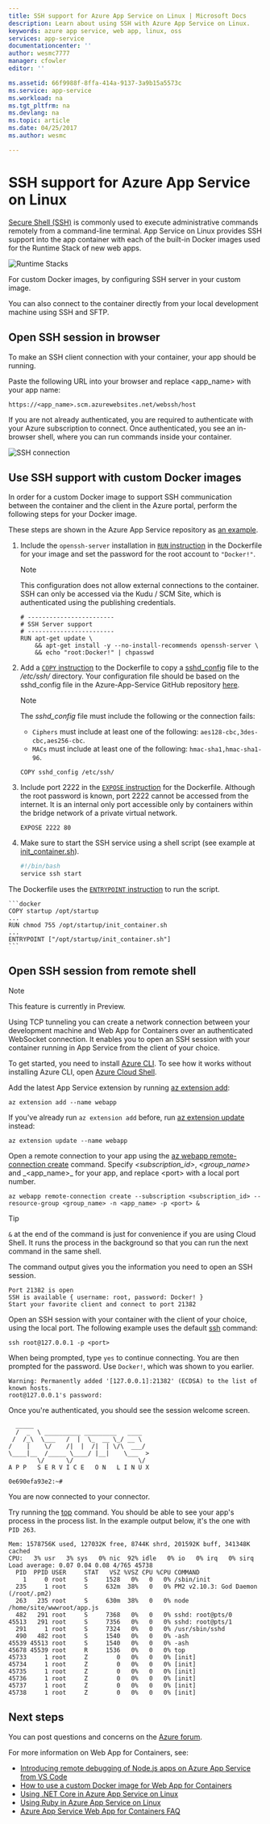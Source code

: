 ```yaml
---
title: SSH support for Azure App Service on Linux | Microsoft Docs
description: Learn about using SSH with Azure App Service on Linux.
keywords: azure app service, web app, linux, oss
services: app-service
documentationcenter: ''
author: wesmc7777
manager: cfowler
editor: ''

ms.assetid: 66f9988f-8ffa-414a-9137-3a9b15a5573c
ms.service: app-service
ms.workload: na
ms.tgt_pltfrm: na
ms.devlang: na
ms.topic: article
ms.date: 04/25/2017
ms.author: wesmc

---
```

# SSH support for Azure App Service on Linux

[Secure Shell (SSH)](https://wikipedia.org/wiki/Secure_Shell) is commonly used to execute administrative commands remotely from a command-line terminal. App Service on Linux provides SSH support into the app container with each of the built-in Docker images used for the Runtime Stack of new web apps. 

![Runtime Stacks](./media/app-service-linux-ssh-support/app-service-linux-runtime-stack.png)

For custom Docker images, by configuring SSH server in your custom image.

You can also connect to the container directly from your local development machine using SSH and SFTP.

## Open SSH session in browser

To make an SSH client connection with your container, your app should be running.

Paste the following URL into your browser and replace \<app_name> with your app name:

```
https://<app_name>.scm.azurewebsites.net/webssh/host
```

If you are not already authenticated, you are required to authenticate with your Azure subscription to connect. Once authenticated, you see an in-browser shell, where you can run commands inside your container.

![SSH connection](./media/app-service-linux-ssh-support/app-service-linux-ssh-connection.png)

## Use SSH support with custom Docker images

In order for a custom Docker image to support SSH communication between the container and the client in the Azure portal, perform the following steps for your Docker image.

These steps are shown in the Azure App Service repository as [an example](https://github.com/Azure-App-Service/node/blob/master/6.9.3/).

1. Include the `openssh-server` installation in [`RUN` instruction](https://docs.docker.com/engine/reference/builder/#run) in the Dockerfile for your image and set the password for the root account to `"Docker!"`.

    > [!NOTE]
    > This configuration does not allow external connections to the container. SSH can only
    > be accessed via the Kudu / SCM Site, which is authenticated using the publishing
    > credentials.

    ```docker
    # ------------------------
    # SSH Server support
    # ------------------------
    RUN apt-get update \
    	&& apt-get install -y --no-install-recommends openssh-server \
    	&& echo "root:Docker!" | chpasswd
    ```

1. Add a [`COPY` instruction](https://docs.docker.com/engine/reference/builder/#copy) to the Dockerfile to copy a [sshd_config](http://man.openbsd.org/sshd_config) file to the */etc/ssh/* directory. Your configuration file should be based on the sshd_config file in the Azure-App-Service GitHub repository [here](https://github.com/Azure-App-Service/node/blob/master/8.2.1/sshd_config).

    > [!NOTE]
    > The *sshd_config* file must include the following or the connection fails: 
    > * `Ciphers` must include at least one of the following: `aes128-cbc,3des-cbc,aes256-cbc`.
    > * `MACs` must include at least one of the following: `hmac-sha1,hmac-sha1-96`.

    ```docker
    COPY sshd_config /etc/ssh/
    ```

1. Include port 2222 in the [`EXPOSE` instruction](https://docs.docker.com/engine/reference/builder/#expose) for the Dockerfile. Although the root password is known, port 2222 cannot be accessed from the internet. It is an internal only port accessible only by containers within the bridge network of a private virtual network.

    ```docker
    EXPOSE 2222 80
    ```

1. Make sure to start the SSH service using a shell script (see example at [init_container.sh](https://github.com/Azure-App-Service/node/blob/master/6.9.3/startup/init_container.sh)).

    ```bash
    #!/bin/bash
    service ssh start
    ```

The Dockerfile uses the [`ENTRYPOINT` instruction](https://docs.docker.com/engine/reference/builder/#entrypoint) to run the script.

    ```docker
    COPY startup /opt/startup
    ...
    RUN chmod 755 /opt/startup/init_container.sh
    ...
    ENTRYPOINT ["/opt/startup/init_container.sh"]
    ```

## Open SSH session from remote shell

> [!NOTE]
> This feature is currently in Preview.
>

Using TCP tunneling you can create a network connection between your development machine and Web App for Containers over an authenticated WebSocket connection. It enables you to open an SSH session with your container running in App Service from the client of your choice.

To get started, you need to install [Azure CLI](/cli/azure/install-azure-cli?view=azure-cli-latest). To see how it works without installing Azure CLI, open [Azure Cloud Shell](../../cloud-shell/overview.md). 

Add the latest App Service extension by running [az extension add](/cli/azure/extension?view=azure-cli-latest#az-extension-add):

```azurecli-interactive
az extension add --name webapp
```

If you've already run `az extension add` before, run [az extension update](/cli/azure/extension?view=azure-cli-latest#az-extension-update) instead:

```azurecli-interactive
az extension update --name webapp
```

Open a remote connection to your app using the [az webapp remote-connection create](/cli/azure/ext/webapp/webapp/remote-connection?view=azure-cli-latest#ext-webapp-az-webapp-remote-connection-create) command. Specify _\<subscription\_id>_, _\<group\_name>_ and \_<app\_name>_ for your app, and replace \<port> with a local port number.

```azurecli-interactive
az webapp remote-connection create --subscription <subscription_id> --resource-group <group_name> -n <app_name> -p <port> &
```

> [!TIP]
> `&` at the end of the command is just for convenience if you are using Cloud Shell. It runs the process in the background so that you can run the next command in the same shell.

The command output gives you the information you need to open an SSH session.

```
Port 21382 is open
SSH is available { username: root, password: Docker! }
Start your favorite client and connect to port 21382
```

Open an SSH session with your container with the client of your choice, using the local port. The following example uses the default [ssh](https://ss64.com/bash/ssh.html) command:

```azurecli-interactive
ssh root@127.0.0.1 -p <port>
```

When being prompted, type `yes` to continue connecting. You are then prompted for the password. Use `Docker!`, which was shown to you earlier.

```
Warning: Permanently added '[127.0.0.1]:21382' (ECDSA) to the list of known hosts.
root@127.0.0.1's password:
```

Once you're authenticated, you should see the session welcome screen.

```
  _____
  /  _  \ __________ _________   ____
 /  /_\  \___   /  |  \_  __ \_/ __ \
/    |    \/    /|  |  /|  | \/\  ___/
\____|__  /_____ \____/ |__|    \___  >
        \/      \/                  \/
A P P   S E R V I C E   O N   L I N U X

0e690efa93e2:~#
```

You are now connected to your connector. 

Try running the [top](https://ss64.com/bash/top.html) command. You should be able to see your app's process in the process list. In the example output below, it's the one with `PID 263`.

```
Mem: 1578756K used, 127032K free, 8744K shrd, 201592K buff, 341348K cached
CPU:   3% usr   3% sys   0% nic  92% idle   0% io   0% irq   0% sirq
Load average: 0.07 0.04 0.08 4/765 45738
  PID  PPID USER     STAT   VSZ %VSZ CPU %CPU COMMAND
    1     0 root     S     1528   0%   0   0% /sbin/init
  235     1 root     S     632m  38%   0   0% PM2 v2.10.3: God Daemon (/root/.pm2)
  263   235 root     S     630m  38%   0   0% node /home/site/wwwroot/app.js
  482   291 root     S     7368   0%   0   0% sshd: root@pts/0
45513   291 root     S     7356   0%   0   0% sshd: root@pts/1
  291     1 root     S     7324   0%   0   0% /usr/sbin/sshd
  490   482 root     S     1540   0%   0   0% -ash
45539 45513 root     S     1540   0%   0   0% -ash
45678 45539 root     R     1536   0%   0   0% top
45733     1 root     Z        0   0%   0   0% [init]
45734     1 root     Z        0   0%   0   0% [init]
45735     1 root     Z        0   0%   0   0% [init]
45736     1 root     Z        0   0%   0   0% [init]
45737     1 root     Z        0   0%   0   0% [init]
45738     1 root     Z        0   0%   0   0% [init]
```

## Next steps

You can post questions and concerns on the [Azure forum](https://social.msdn.microsoft.com/forums/azure/home?forum=windowsazurewebsitespreview).

For more information on Web App for Containers, see:

* [Introducing remote debugging of Node.js apps on Azure App Service from VS Code](https://medium.com/@auchenberg/introducing-remote-debugging-of-node-js-apps-on-azure-app-service-from-vs-code-in-public-preview-9b8d83a6e1f0)
* [How to use a custom Docker image for Web App for Containers](quickstart-docker-go.md)
* [Using .NET Core in Azure App Service on Linux](quickstart-dotnetcore.md)
* [Using Ruby in Azure App Service on Linux](quickstart-ruby.md)
* [Azure App Service Web App for Containers FAQ](app-service-linux-faq.md)

